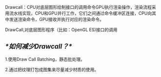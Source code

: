 Drawcall：CPU对底层图形绘制接口的调用命令GPU执行渲染操作，渲染流程采用流水线实现，CPU和GPU并行工作，它们之间通过命令缓冲区连接，CPU向其中发送渲染命令，GPU接收并执行对应的渲染命令。

DrawCall,对底层图形程序（比如：OpenGL ES)接口的调用

## ***\*如何减少Drawcall？\****

1.使用Draw Call Batching，静态批处理。

2.通过把纹理打包成图集来尽量减少材质的使用。